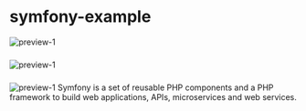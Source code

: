 # symfony-example

![preview-1]([https://raw.githubusercontent.com/fahmitriseptiyadi/project-pemweb/main/public/preview-1.png](https://raw.githubusercontent.com/rama-can/symfony-example/master/public/demo-1.png))
###
![preview-1]([https://raw.githubusercontent.com/fahmitriseptiyadi/project-pemweb/main/public/preview-1.png](https://raw.githubusercontent.com/rama-can/symfony-example/master/public/demo-2.png))
###
![preview-1]([https://raw.githubusercontent.com/fahmitriseptiyadi/project-pemweb/main/public/preview-1.png](https://raw.githubusercontent.com/rama-can/symfony-example/master/public/demo-3.png))
Symfony is a set of reusable PHP components and a PHP framework to build web applications, APIs, microservices and web services.
